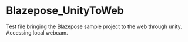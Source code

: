 # Blazepose_UnityToWeb
Test file bringing the Blazepose sample project to the web through unity. Accessing local webcam. 
